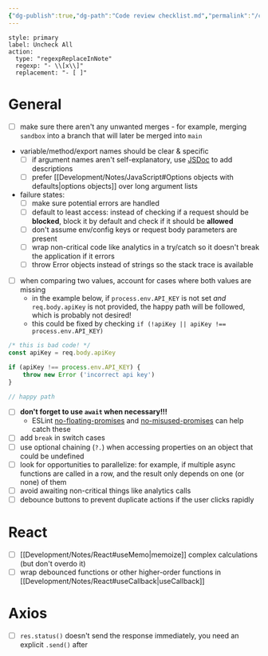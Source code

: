 ```yaml
---
{"dg-publish":true,"dg-path":"Code review checklist.md","permalink":"/code-review-checklist/"}
---
```



```meta-bind-button
style: primary
label: Uncheck All
action:
  type: "regexpReplaceInNote"
  regexp: "- \\[x\\]"
  replacement: "- [ ]"
```

# General

- [ ] make sure there aren't any unwanted merges - for example, merging `sandbox` into a branch that will later be merged into `main`
- variable/method/export names should be clear & specific
    - [ ] if argument names aren't self-explanatory, use [JSDoc](https://jsdoc.app/about-getting-started.html) to add descriptions
    - [ ] prefer [[Development/Notes/JavaScript#Options objects with defaults\|options objects]] over long argument lists
- failure states:
    - [ ] make sure potential errors are handled
    - [ ] default to least access: instead of checking if a request should be **blocked**, block it by default and check if it should be **allowed**
    - [ ] don't assume env/config keys or request body parameters are present
    - [ ] wrap non-critical code like analytics in a try/catch so it doesn't break the application if it errors
    - [ ] throw Error objects instead of strings so the stack trace is available
- [ ] when comparing two values, account for cases where both values are missing
    - in the example below, if `process.env.API_KEY` is not set *and* `req.body.apiKey` is not provided, the happy path will be followed, which is probably not desired!
    - this could be fixed by checking `if (!apiKey || apiKey !== process.env.API_KEY)`

```js
/* this is bad code! */
const apiKey = req.body.apiKey

if (apiKey !== process.env.API_KEY) {
    throw new Error ('incorrect api key')
}

// happy path
```

- [ ] **don't forget to use `await` when necessary!!!**
    - ESLint [no-floating-promises](https://typescript-eslint.io/rules/no-floating-promises/) and [no-misused-promises](https://typescript-eslint.io/rules/no-misused-promises) can help catch these
- [ ] add `break` in switch cases
- [ ] use optional chaining (`?.`) when accessing properties on an object that could be undefined
- [ ] look for opportunities to parallelize: for example, if multiple async functions are called in a row, and the result only depends on one (or none) of them
- [ ] avoid awaiting non-critical things like analytics calls
- [ ] debounce buttons to prevent duplicate actions if the user clicks rapidly

# React

- [ ] [[Development/Notes/React#useMemo\|memoize]] complex calculations (but don't overdo it)
- [ ] wrap debounced functions or other higher-order functions in [[Development/Notes/React#useCallback\|useCallback]]

# Axios

- [ ] `res.status()` doesn't send the response immediately, you need an explicit `.send()` after
